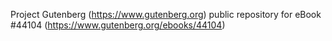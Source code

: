 Project Gutenberg (https://www.gutenberg.org) public repository for eBook #44104 (https://www.gutenberg.org/ebooks/44104)

